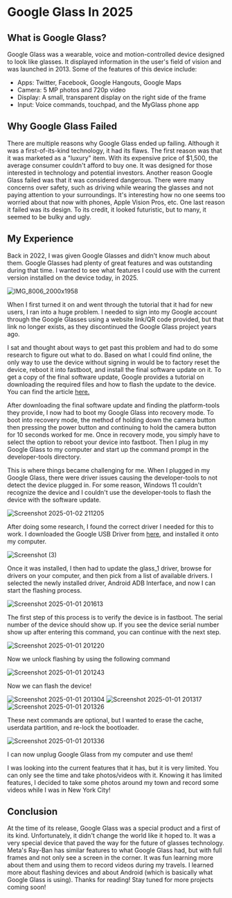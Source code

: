 # Google Glass In 2025

## What is Google Glass?
Google Glass was a wearable, voice and motion-controlled device designed to look like glasses. It displayed information in the user's field of vision and was launched in 2013. Some of the features of this device include: 
- Apps: Twitter, Facebook, Google Hangouts, Google Maps
- Camera: 5 MP photos and 720p video
- Display: A small, transparent display on the right side of the frame
- Input: Voice commands, touchpad, and the MyGlass phone app

## Why Google Glass Failed
There are multiple reasons why Google Glass ended up failing. Although it was a first-of-its-kind technology, it had its flaws. The first reason was that it was marketed as a "luxury" item. With its expensive price of $1,500, the average consumer couldn't afford to buy one. It was designed for those interested in technology and potential investors. Another reason Google Glass failed was that it was considered dangerous. There were many concerns over safety, such as driving while wearing the glasses and not paying attention to your surroundings. It's interesting how no one seems too worried about that now with phones, Apple Vision Pros, etc. One last reason it failed was its design. To its credit, it looked futuristic, but to many, it seemed to be bulky and ugly.

## My Experience
Back in 2022, I was given Google Glasses and didn't know much about them. Google Glasses had plenty of great features and was outstanding during that time. I wanted to see what features I could use with the current version installed on the device today, in 2025.

![IMG_8006_2000x1958](https://github.com/user-attachments/assets/1fcdc75f-fb6a-4de3-9dc2-b5e0c3471884)

When I first turned it on and went through the tutorial that it had for new users, I ran into a huge problem. I needed to sign into my Google account through the Google Glasses using a website link/QR code provided, but that link no longer exists, as they discontinued the Google Glass project years ago.

I sat and thought about ways to get past this problem and had to do some research to figure out what to do. Based on what I could find online, the only way to use the device without signing in would be to factory reset the device, reboot it into fastboot, and install the final software update on it. To get a copy of the final software update, Google provides a tutorial on downloading the required files and how to flash the update to the device. You can find the article 
[here.](https://support.google.com/glass/answer/9649198?hl=en)

After downloading the final software update and finding the platform-tools they provide, I now had to boot my Google Glass into recovery mode. To boot into recovery mode, the method of holding down the camera button then pressing the power button and continuing to hold the camera button for 10 seconds worked for me. Once in recovery mode, you simply have to select the option to reboot your device into fastboot. Then I plug in my Google Glass to my computer and start up the command prompt in the developer-tools directory.

This is where things became challenging for me. When I plugged in my Google Glass, there were driver issues causing the developer-tools to not detect the device plugged in. For some reason, Windows 11 couldn't recognize the device and I couldn't use the developer-tools to flash the device with the software update.

![Screenshot 2025-01-02 211205](https://github.com/user-attachments/assets/73e312eb-8468-4436-a63b-f4119bcdca50)

After doing some research, I found the correct driver I needed for this to work. I downloaded the Google USB Driver from [here](https://developer.android.com/studio/run/win-usb), and installed it onto my computer.

![Screenshot (3)](https://github.com/user-attachments/assets/ca190fd8-6e41-4688-99bd-a770a2a05513)

Once it was installed, I then had to update the glass_1 driver, browse for drivers on your computer, and then pick from a list of available drivers. I selected the newly installed driver, Android ADB Interface, and now I can start the flashing process.

![Screenshot 2025-01-01 201613](https://github.com/user-attachments/assets/10f706aa-c7b4-483a-806e-4fcc2b05c162)

The first step of this process is to verify the device is in fastboot. The serial number of the device should show up. If you see the device serial number show up after entering this command, you can continue with the next step.

![Screenshot 2025-01-01 201220](https://github.com/user-attachments/assets/79510b45-3ff3-4ae3-827a-779a02d74d46)

Now we unlock flashing by using the following command

![Screenshot 2025-01-01 201243](https://github.com/user-attachments/assets/b49f3506-439c-4e3a-8901-bd16bbe8c916)

Now we can flash the device!

![Screenshot 2025-01-01 201304](https://github.com/user-attachments/assets/a7a0c9c2-7d4a-4622-ab96-70d655078f65)
![Screenshot 2025-01-01 201317](https://github.com/user-attachments/assets/dc73cb9c-d8bb-40b5-88ce-1c767fdc3578)
![Screenshot 2025-01-01 201326](https://github.com/user-attachments/assets/42fe9a2d-b116-426a-9504-1572d6f14529)

These next commands are optional, but I wanted to erase the cache, userdata partition, and re-lock the bootloader.

![Screenshot 2025-01-01 201336](https://github.com/user-attachments/assets/5877c09e-0911-41a2-b2f9-d2ed35602e5f)

I can now unplug Google Glass from my computer and use them!

I was looking into the current features that it has, but it is very limited. You can only see the time and take photos/videos with it. Knowing it has limited features, I decided to take some photos around my town and record some videos while I was in New York City!

## Conclusion
At the time of its release, Google Glass was a special product and a first of its kind. Unfortunately, it didn't change the world like it hoped to. It was a very special device that paved the way for the future of glasses technology. Meta's Ray-Ban has similar features to what Google Glass had, but with full frames and not only see a screen in the corner. It was fun learning more about them and using them to record videos during my travels. I learned more about flashing devices and about Android (which is basically what Google Glass is using). Thanks for reading! Stay tuned for more projects coming soon!
